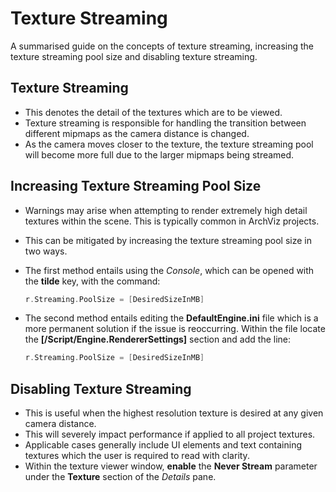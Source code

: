 # Texture Streaming

A summarised guide on the concepts of texture streaming, increasing the texture streaming pool size and disabling texture streaming.

## Texture Streaming
   * This denotes the detail of the textures which are to be viewed.
   * Texture streaming is responsible for handling the transition between different mipmaps as the camera distance is changed.
   * As the camera moves closer to the texture, the texture streaming pool will become more full due to the larger mipmaps being streamed.
   
## Increasing Texture Streaming Pool Size
   * Warnings may arise when attempting to render extremely high detail textures within the scene. This is typically common in ArchViz projects.
   * This can be mitigated by increasing the texture streaming pool size in two ways.
   * The first method entails using the *Console*, which can be opened with the **tilde** key, with the command:
        ```cpp
        r.Streaming.PoolSize = [DesiredSizeInMB]
        ```
        
   * The second method entails editing the **DefaultEngine.ini** file which is a more permanent solution if the issue is reoccurring. Within the file locate the **[/Script/Engine.RendererSettings]** section and add the line:
        ```cpp
        r.Streaming.PoolSize = [DesiredSizeInMB]
        ```

## Disabling Texture Streaming
   * This is useful when the highest resolution texture is desired at any given camera distance. 
   * This will severely impact performance if applied to all project textures.
   * Applicable cases generally include UI elements and text containing textures which the user is required to read with clarity.
   * Within the texture viewer window, **enable** the **Never Stream** parameter under the **Texture** section of the *Details* pane.
